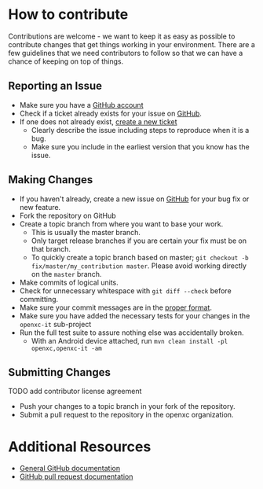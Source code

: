 # How to contribute


Contributions are welcome - we want to keep it as easy as possible to contribute
changes that get things working in your environment. There are a few guidelines
that we need contributors to follow so that we can have a chance of keeping on
top of things.

## Reporting an Issue

* Make sure you have a [GitHub account](https://github.com/signup/free)
* Check if a ticket already exists for your issue on [GitHub](gh-issues).
* If one does not already exist, [create a new ticket](gh-issues)
  * Clearly describe the issue including steps to reproduce when it is a bug.
  * Make sure you include in the earliest version that you know has the issue.

## Making Changes

* If you haven't already, create a new issue on [GitHub](gh-issues) for your bug
  fix or new feature.
* Fork the repository on GitHub
* Create a topic branch from where you want to base your work.
  * This is usually the master branch.
  * Only target release branches if you are certain your fix must be on that
    branch.
  * To quickly create a topic branch based on master; `git checkout -b
    fix/master/my_contribution master`. Please avoid working directly on the
    `master` branch.
* Make commits of logical units.
* Check for unnecessary whitespace with `git diff --check` before committing.
* Make sure your commit messages are in the [proper format](http://tbaggery.com/2008/04/19/a-note-about-git-commit-messages.html).
* Make sure you have added the necessary tests for your changes in the
  `openxc-it` sub-project
* Run the full test suite to assure nothing else was accidentally broken.
    * With an Android device attached, run `mvn clean install -pl
      openxc,openxc-it -am`

## Submitting Changes

TODO add contributor license agreement

* Push your changes to a topic branch in your fork of the repository.
* Submit a pull request to the repository in the openxc organization.

# Additional Resources

* [General GitHub documentation](http://help.github.com/)
* [GitHub pull request documentation](http://help.github.com/send-pull-requests/)

[gh-issues]: https://github.com/openxc/openxc-android/issues
